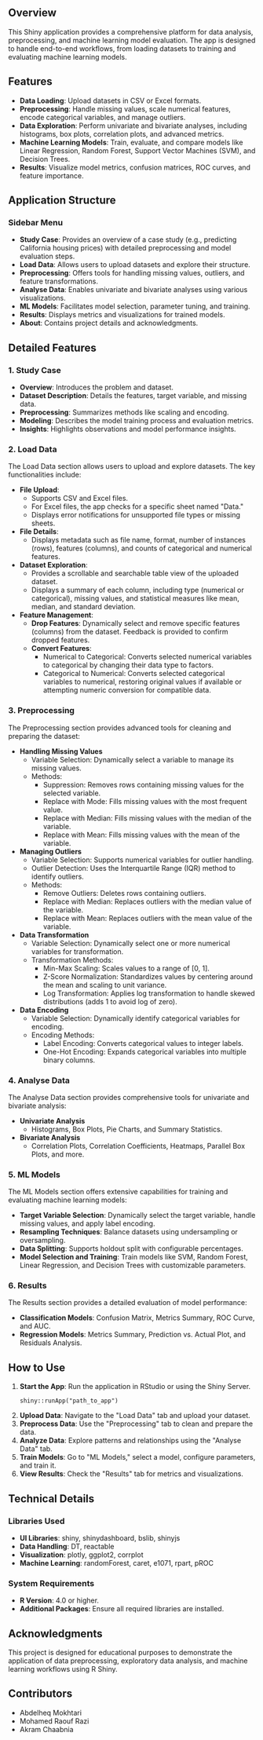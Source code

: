 ## Overview
This Shiny application provides a comprehensive platform for data analysis, preprocessing, and machine learning model evaluation. The app is designed to handle end-to-end workflows, from loading datasets to training and evaluating machine learning models.

## Features
- **Data Loading**: Upload datasets in CSV or Excel formats.
- **Preprocessing**: Handle missing values, scale numerical features, encode categorical variables, and manage outliers.
- **Data Exploration**: Perform univariate and bivariate analyses, including histograms, box plots, correlation plots, and advanced metrics.
- **Machine Learning Models**: Train, evaluate, and compare models like Linear Regression, Random Forest, Support Vector Machines (SVM), and Decision Trees.
- **Results**: Visualize model metrics, confusion matrices, ROC curves, and feature importance.

## Application Structure
### Sidebar Menu
- **Study Case**: Provides an overview of a case study (e.g., predicting California housing prices) with detailed preprocessing and model evaluation steps.
- **Load Data**: Allows users to upload datasets and explore their structure.
- **Preprocessing**: Offers tools for handling missing values, outliers, and feature transformations.
- **Analyse Data**: Enables univariate and bivariate analyses using various visualizations.
- **ML Models**: Facilitates model selection, parameter tuning, and training.
- **Results**: Displays metrics and visualizations for trained models.
- **About**: Contains project details and acknowledgments.

## Detailed Features
### 1. Study Case
- **Overview**: Introduces the problem and dataset.
- **Dataset Description**: Details the features, target variable, and missing data.
- **Preprocessing**: Summarizes methods like scaling and encoding.
- **Modeling**: Describes the model training process and evaluation metrics.
- **Insights**: Highlights observations and model performance insights.

### 2. Load Data
The Load Data section allows users to upload and explore datasets. The key functionalities include:
- **File Upload**:
  - Supports CSV and Excel files.
  - For Excel files, the app checks for a specific sheet named "Data."
  - Displays error notifications for unsupported file types or missing sheets.
- **File Details**:
  - Displays metadata such as file name, format, number of instances (rows), features (columns), and counts of categorical and numerical features.
- **Dataset Exploration**:
  - Provides a scrollable and searchable table view of the uploaded dataset.
  - Displays a summary of each column, including type (numerical or categorical), missing values, and statistical measures like mean, median, and standard deviation.
- **Feature Management**:
  - **Drop Features**: Dynamically select and remove specific features (columns) from the dataset. Feedback is provided to confirm dropped features.
  - **Convert Features**:
    - Numerical to Categorical: Converts selected numerical variables to categorical by changing their data type to factors.
    - Categorical to Numerical: Converts selected categorical variables to numerical, restoring original values if available or attempting numeric conversion for compatible data.

### 3. Preprocessing
The Preprocessing section provides advanced tools for cleaning and preparing the dataset:
- **Handling Missing Values**
  - Variable Selection: Dynamically select a variable to manage its missing values.
  - Methods:
    - Suppression: Removes rows containing missing values for the selected variable.
    - Replace with Mode: Fills missing values with the most frequent value.
    - Replace with Median: Fills missing values with the median of the variable.
    - Replace with Mean: Fills missing values with the mean of the variable.
- **Managing Outliers**
  - Variable Selection: Supports numerical variables for outlier handling.
  - Outlier Detection: Uses the Interquartile Range (IQR) method to identify outliers.
  - Methods:
    - Remove Outliers: Deletes rows containing outliers.
    - Replace with Median: Replaces outliers with the median value of the variable.
    - Replace with Mean: Replaces outliers with the mean value of the variable.
- **Data Transformation**
  - Variable Selection: Dynamically select one or more numerical variables for transformation.
  - Transformation Methods:
    - Min-Max Scaling: Scales values to a range of [0, 1].
    - Z-Score Normalization: Standardizes values by centering around the mean and scaling to unit variance.
    - Log Transformation: Applies log transformation to handle skewed distributions (adds 1 to avoid log of zero).
- **Data Encoding**
  - Variable Selection: Dynamically identify categorical variables for encoding.
  - Encoding Methods:
    - Label Encoding: Converts categorical values to integer labels.
    - One-Hot Encoding: Expands categorical variables into multiple binary columns.

### 4. Analyse Data
The Analyse Data section provides comprehensive tools for univariate and bivariate analysis:
- **Univariate Analysis**
  - Histograms, Box Plots, Pie Charts, and Summary Statistics.
- **Bivariate Analysis**
  - Correlation Plots, Correlation Coefficients, Heatmaps, Parallel Box Plots, and more.

### 5. ML Models
The ML Models section offers extensive capabilities for training and evaluating machine learning models:
- **Target Variable Selection**: Dynamically select the target variable, handle missing values, and apply label encoding.
- **Resampling Techniques**: Balance datasets using undersampling or oversampling.
- **Data Splitting**: Supports holdout split with configurable percentages.
- **Model Selection and Training**: Train models like SVM, Random Forest, Linear Regression, and Decision Trees with customizable parameters.

### 6. Results
The Results section provides a detailed evaluation of model performance:
- **Classification Models**: Confusion Matrix, Metrics Summary, ROC Curve, and AUC.
- **Regression Models**: Metrics Summary, Prediction vs. Actual Plot, and Residuals Analysis.

## How to Use
1. **Start the App**: Run the application in RStudio or using the Shiny Server.
   ```
   shiny::runApp("path_to_app")
   ```
2. **Upload Data**: Navigate to the "Load Data" tab and upload your dataset.
3. **Preprocess Data**: Use the "Preprocessing" tab to clean and prepare the data.
4. **Analyze Data**: Explore patterns and relationships using the "Analyse Data" tab.
5. **Train Models**: Go to "ML Models," select a model, configure parameters, and train it.
6. **View Results**: Check the "Results" tab for metrics and visualizations.

## Technical Details
### Libraries Used
- **UI Libraries**: shiny, shinydashboard, bslib, shinyjs
- **Data Handling**: DT, reactable
- **Visualization**: plotly, ggplot2, corrplot
- **Machine Learning**: randomForest, caret, e1071, rpart, pROC

### System Requirements
- **R Version**: 4.0 or higher.
- **Additional Packages**: Ensure all required libraries are installed.

## Acknowledgments
This project is designed for educational purposes to demonstrate the application of data preprocessing, exploratory data analysis, and machine learning workflows using R Shiny.

## Contributors
- Abdelheq Mokhtari
- Mohamed Raouf Razi
- Akram Chaabnia

